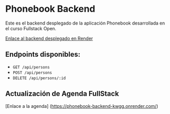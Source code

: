 # Phonebook Backend

Este es el backend desplegado de la aplicación Phonebook desarrollada en el curso Fullstack Open.

[Enlace al backend desplegado en Render](https://phonebook-backend-kwgg.onrender.com)

## Endpoints disponibles:

- `GET /api/persons`
- `POST /api/persons`
- `DELETE /api/persons/:id`

## Actualización de Agenda FullStack
[Enlace a la agenda] (https://phonebook-backend-kwgg.onrender.com/)